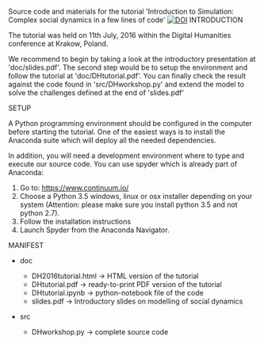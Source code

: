 Source code and materials for the tutorial 'Introduction to Simulation: Complex social dynamics in a few lines of code'
[![DOI](https://zenodo.org/badge/doi/10.5281/zenodo.57660.svg)](http://dx.doi.org/10.5281/zenodo.57660)
INTRODUCTION

The tutorial was held on 11th July, 2016 within the Digital Humanities conference at Krakow, Poland.

We recommend to begin by taking a look at the introductory presentation at 'doc/slides.pdf'. The second step would be to setup the environment and follow the tutorial at 'doc/DHtutorial.pdf'. You can finally check the result against the code found in 'src/DHworkshop.py' and extend the model to solve the challenges defined at the end of 'slides.pdf'

SETUP

A Python programming environment should be configured in the computer before starting the tutorial. One of the easiest ways is to install the Anaconda suite which will
deploy all the needed dependencies.

In addition, you will need a development environment where to type and execute our source code. You can use spyder which is already part of Anaconda:
1. Go to: https://www.continuum.io/
2. Choose a Python 3.5 windows, linux or osx installer depending on your system (Attention: please make sure you install python 3.5 and not python 2.7).
3. Follow the installation instructions
4. Launch Spyder from the Anaconda Navigator.

MANIFEST

- doc
    - DH2016tutorial.html -> HTML version of the tutorial
    - DHtutorial.pdf -> ready-to-print PDF version of the tutorial
    - DHtutorial.ipynb -> python-notebook file of the code
    - slides.pdf -> Introductory slides on modelling of social dynamics
    
- src    
    - DHworkshop.py -> complete source code

